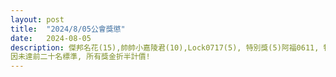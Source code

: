 ```yaml
---
layout: post
title:  "2024/8/05公會獎懲"
date:   2024-08-05
description: 傑邦名花(15),帥帥小嘉陵君(10),Lock0717(5), 特別獎(5)阿福0611, 特助獎lingoce(6)
因未達前二十名標準, 所有獎金折半計價!
---
```

